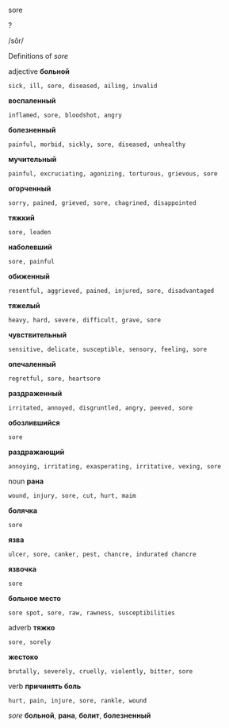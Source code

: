 sore

?

/sôr/

Definitions of _sore_

adjective
**больной**

    sick, ill, sore, diseased, ailing, invalid
**воспаленный**

    inflamed, sore, bloodshot, angry
**болезненный**

    painful, morbid, sickly, sore, diseased, unhealthy
**мучительный**

    painful, excruciating, agonizing, torturous, grievous, sore
**огорченный**

    sorry, pained, grieved, sore, chagrined, disappointed
**тяжкий**

    sore, leaden
**наболевший**

    sore, painful
**обиженный**

    resentful, aggrieved, pained, injured, sore, disadvantaged
**тяжелый**

    heavy, hard, severe, difficult, grave, sore
**чувствительный**

    sensitive, delicate, susceptible, sensory, feeling, sore
**опечаленный**

    regretful, sore, heartsore
**раздраженный**

    irritated, annoyed, disgruntled, angry, peeved, sore
**обозлившийся**

    sore
**раздражающий**

    annoying, irritating, exasperating, irritative, vexing, sore

noun
**рана**

    wound, injury, sore, cut, hurt, maim
**болячка**

    sore
**язва**

    ulcer, sore, canker, pest, chancre, indurated chancre
**язвочка**

    sore
**больное место**

    sore spot, sore, raw, rawness, susceptibilities

adverb
**тяжко**

    sore, sorely
**жестоко**

    brutally, severely, cruelly, violently, bitter, sore

verb
**причинять боль**

    hurt, pain, injure, sore, rankle, wound

_sore_
**больной**, **рана**, **болит**, **болезненный**